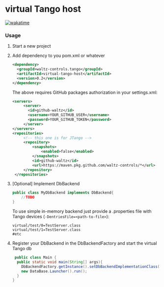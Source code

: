 # virtual Tango host

[![wakatime](https://wakatime.com/badge/user/87464ce7-a479-47b1-b3aa-2548252894d7/project/2c6b26d3-3de6-48fe-ad99-a50f734b7750.svg)](https://wakatime.com/badge/user/87464ce7-a479-47b1-b3aa-2548252894d7/project/2c6b26d3-3de6-48fe-ad99-a50f734b7750)

### Usage

1. Start a new project

2. Add dependency to you pom.xml or whatever
   
   ```xml
   <dependency>
     <groupId>waltz-controls.tango</groupId>
     <artifactId>virtual-tango-host</artifactId>
     <version>0.2</version>
   </dependency>
   ```

   The above requires GitHub packages authorization in your settings.xml:

   ```xml
   <servers>
        <server>
          <id>github-waltz</id>
          <username>YOUR_GITHUB_USER</username>
          <password>YOUR_GITHUB_TOKEN</password>
        </server>
   </servers>
   <repositories>
        <!-- this one is for JTango -->
        <repository>
            <snapshots>
                <enabled>false</enabled>
            </snapshots>
            <id>github-waltz</id>
            <url>https://maven.pkg.github.com/waltz-controls/*</url>
        </repository>
    </repositories>
   ```

3. [Optional] Implement DbBackend

   ```java
   public class MyDbBackend implements DbBackend{
       //TODO   
   }
   ```
   
   To use simple in-memory backend just provide a .properties file with Tango devices (`-DentriesFile=<path-to-file>`):

   ```
   virtual/test/0=TestServer.class
   virtual/test/1=TestServer.class
   #etc
   ```

4. Register your DbBackend in the DbBackendFactory and start the virtual Tango db

   ```java
    public class Main {
     public static void main(String[] args){
       DbBackendFactory.getInstance().setDbBackendImplementationClass(MyDbBackend.class);
       new DataBase.Launcher().run();
     }
   }
   ```
